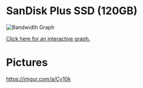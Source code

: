 # SanDisk Plus SSD (120GB)

![Bandwidth Graph](https://docs.google.com/spreadsheets/d/1i_oqDFXa-i8NDjvhGkItDkAqSV7I6IWeTCXWQ9m8uRg/pubchart?oid=1392292121&format=image)

[Click here for an interactive graph.](https://docs.google.com/spreadsheets/d/1i_oqDFXa-i8NDjvhGkItDkAqSV7I6IWeTCXWQ9m8uRg/pubchart?oid=1392292121&format=interactive)

# Pictures

https://imgur.com/a/Cy10k
